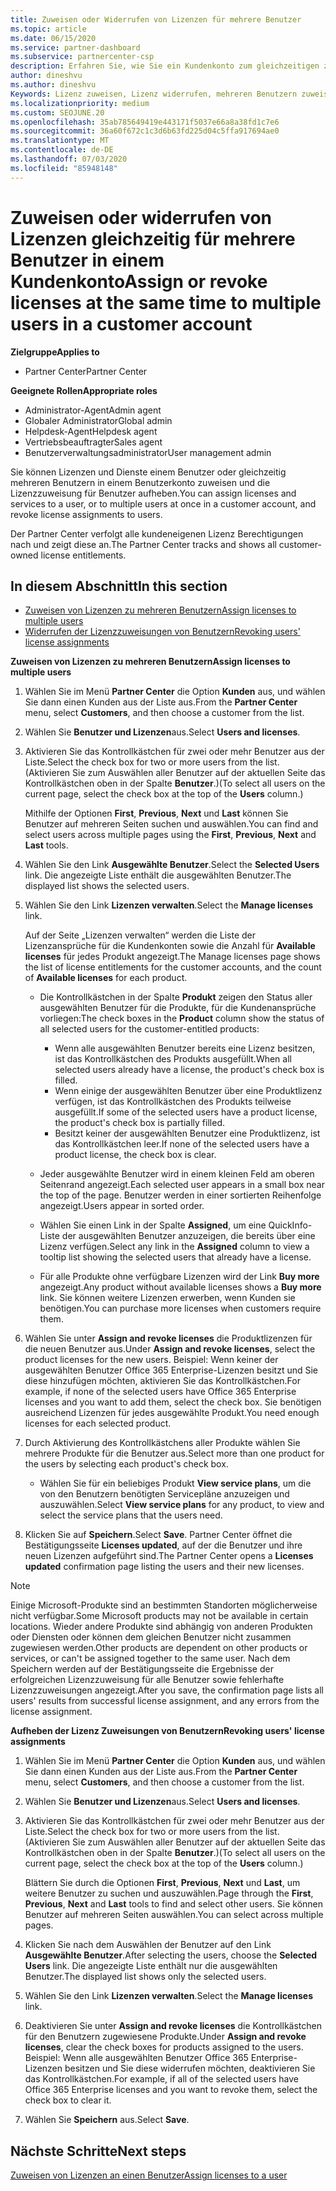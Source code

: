 ```yaml
---
title: Zuweisen oder Widerrufen von Lizenzen für mehrere Benutzer
ms.topic: article
ms.date: 06/15/2020
ms.service: partner-dashboard
ms.subservice: partnercenter-csp
description: Erfahren Sie, wie Sie ein Kundenkonto zum gleichzeitigen zuweisen oder widerrufen von Lizenzen und Diensten für einen oder mehrere Benutzer verwenden.
author: dineshvu
ms.author: dineshvu
Keywords: Lizenz zuweisen, Lizenz widerrufen, mehreren Benutzern zuweisen,
ms.localizationpriority: medium
ms.custom: SEOJUNE.20
ms.openlocfilehash: 35ab785649419e443171f5037e66a8a38fd1c7e6
ms.sourcegitcommit: 36a60f672c1c3d6b63fd225d04c5ffa917694ae0
ms.translationtype: MT
ms.contentlocale: de-DE
ms.lasthandoff: 07/03/2020
ms.locfileid: "85948148"
---
```

# <a name="assign-or-revoke-licenses-at-the-same-time-to-multiple-users-in-a-customer-account"></a><span data-ttu-id="bde46-104">Zuweisen oder widerrufen von Lizenzen gleichzeitig für mehrere Benutzer in einem Kundenkonto</span><span class="sxs-lookup"><span data-stu-id="bde46-104">Assign or revoke licenses at the same time to multiple users in a customer account</span></span>

<span data-ttu-id="bde46-105">**Zielgruppe**</span><span class="sxs-lookup"><span data-stu-id="bde46-105">**Applies to**</span></span>

- <span data-ttu-id="bde46-106">Partner Center</span><span class="sxs-lookup"><span data-stu-id="bde46-106">Partner Center</span></span>

<span data-ttu-id="bde46-107">**Geeignete Rollen**</span><span class="sxs-lookup"><span data-stu-id="bde46-107">**Appropriate roles**</span></span>

- <span data-ttu-id="bde46-108">Administrator-Agent</span><span class="sxs-lookup"><span data-stu-id="bde46-108">Admin agent</span></span>
- <span data-ttu-id="bde46-109">Globaler Administrator</span><span class="sxs-lookup"><span data-stu-id="bde46-109">Global admin</span></span>
- <span data-ttu-id="bde46-110">Helpdesk-Agent</span><span class="sxs-lookup"><span data-stu-id="bde46-110">Helpdesk agent</span></span>
- <span data-ttu-id="bde46-111">Vertriebsbeauftragter</span><span class="sxs-lookup"><span data-stu-id="bde46-111">Sales agent</span></span>
- <span data-ttu-id="bde46-112">Benutzerverwaltungsadministrator</span><span class="sxs-lookup"><span data-stu-id="bde46-112">User management admin</span></span>

<span data-ttu-id="bde46-113">Sie können Lizenzen und Dienste einem Benutzer oder gleichzeitig mehreren Benutzern in einem Benutzerkonto zuweisen und die Lizenzzuweisung für Benutzer aufheben.</span><span class="sxs-lookup"><span data-stu-id="bde46-113">You can assign licenses and services to a user, or to multiple users at once in a customer account, and revoke license assignments to users.</span></span>

<span data-ttu-id="bde46-114">Der Partner Center verfolgt alle kundeneigenen Lizenz Berechtigungen nach und zeigt diese an.</span><span class="sxs-lookup"><span data-stu-id="bde46-114">The Partner Center tracks and shows all customer-owned license entitlements.</span></span>

## <a name="in-this-section"></a><span data-ttu-id="bde46-115">In diesem Abschnitt</span><span class="sxs-lookup"><span data-stu-id="bde46-115">In this section</span></span>


- [<span data-ttu-id="bde46-116">Zuweisen von Lizenzen zu mehreren Benutzern</span><span class="sxs-lookup"><span data-stu-id="bde46-116">Assign licenses to multiple users</span></span>](#assign-licenses-to-groups)
- [<span data-ttu-id="bde46-117">Widerrufen der Lizenzzuweisungen von Benutzern</span><span class="sxs-lookup"><span data-stu-id="bde46-117">Revoking users' license assignments</span></span>](#revoking-licenses)

<a href="" id="assign-licenses-to-groups"></a>
<span data-ttu-id="bde46-118">**Zuweisen von Lizenzen zu mehreren Benutzern**</span><span class="sxs-lookup"><span data-stu-id="bde46-118">**Assign licenses to multiple users**</span></span>

1. <span data-ttu-id="bde46-119">Wählen Sie im Menü **Partner Center** die Option **Kunden** aus, und wählen Sie dann einen Kunden aus der Liste aus.</span><span class="sxs-lookup"><span data-stu-id="bde46-119">From the **Partner Center** menu, select **Customers**, and then choose a customer from the list.</span></span>

2. <span data-ttu-id="bde46-120">Wählen Sie **Benutzer und Lizenzen**aus.</span><span class="sxs-lookup"><span data-stu-id="bde46-120">Select **Users and licenses**.</span></span>

3. <span data-ttu-id="bde46-121">Aktivieren Sie das Kontrollkästchen für zwei oder mehr Benutzer aus der Liste.</span><span class="sxs-lookup"><span data-stu-id="bde46-121">Select the check box for two or more users from the list.</span></span> <span data-ttu-id="bde46-122">(Aktivieren Sie zum Auswählen aller Benutzer auf der aktuellen Seite das Kontrollkästchen oben in der Spalte **Benutzer**.)</span><span class="sxs-lookup"><span data-stu-id="bde46-122">(To select all users on the current page, select the check box at the top of the **Users** column.)</span></span>

    <span data-ttu-id="bde46-123">Mithilfe der Optionen **First**, **Previous**, **Next** und **Last** können Sie Benutzer auf mehreren Seiten suchen und auswählen.</span><span class="sxs-lookup"><span data-stu-id="bde46-123">You can find and select users across multiple pages using the **First**, **Previous**, **Next** and **Last** tools.</span></span>

4. <span data-ttu-id="bde46-124">Wählen Sie den Link **Ausgewählte Benutzer**.</span><span class="sxs-lookup"><span data-stu-id="bde46-124">Select the **Selected Users** link.</span></span> <span data-ttu-id="bde46-125">Die angezeigte Liste enthält die ausgewählten Benutzer.</span><span class="sxs-lookup"><span data-stu-id="bde46-125">The displayed list shows the selected users.</span></span>

5. <span data-ttu-id="bde46-126">Wählen Sie den Link **Lizenzen verwalten**.</span><span class="sxs-lookup"><span data-stu-id="bde46-126">Select the **Manage licenses** link.</span></span>

    <span data-ttu-id="bde46-127">Auf der Seite „Lizenzen verwalten“ werden die Liste der Lizenzansprüche für die Kundenkonten sowie die Anzahl für **Available licenses** für jedes Produkt angezeigt.</span><span class="sxs-lookup"><span data-stu-id="bde46-127">The Manage licenses page shows the list of license entitlements for the customer accounts, and the count of **Available licenses** for each product.</span></span>

    -   <span data-ttu-id="bde46-128">Die Kontrollkästchen in der Spalte **Produkt** zeigen den Status aller ausgewählten Benutzer für die Produkte, für die Kundenansprüche vorliegen:</span><span class="sxs-lookup"><span data-stu-id="bde46-128">The check boxes in the **Product** column show the status of all selected users for the customer-entitled products:</span></span>

        -   <span data-ttu-id="bde46-129">Wenn alle ausgewählten Benutzer bereits eine Lizenz besitzen, ist das Kontrollkästchen des Produkts ausgefüllt.</span><span class="sxs-lookup"><span data-stu-id="bde46-129">When all selected users already have a license, the product's check box is filled.</span></span>
        -   <span data-ttu-id="bde46-130">Wenn einige der ausgewählten Benutzer über eine Produktlizenz verfügen, ist das Kontrollkästchen des Produkts teilweise ausgefüllt.</span><span class="sxs-lookup"><span data-stu-id="bde46-130">If some of the selected users have a product license, the product's check box is partially filled.</span></span>
        -   <span data-ttu-id="bde46-131">Besitzt keiner der ausgewählten Benutzer eine Produktlizenz, ist das Kontrollkästchen leer.</span><span class="sxs-lookup"><span data-stu-id="bde46-131">If none of the selected users have a product license, the check box is clear.</span></span>
    -   <span data-ttu-id="bde46-132">Jeder ausgewählte Benutzer wird in einem kleinen Feld am oberen Seitenrand angezeigt.</span><span class="sxs-lookup"><span data-stu-id="bde46-132">Each selected user appears in a small box near the top of the page.</span></span> <span data-ttu-id="bde46-133">Benutzer werden in einer sortierten Reihenfolge angezeigt.</span><span class="sxs-lookup"><span data-stu-id="bde46-133">Users appear in sorted order.</span></span>

    -   <span data-ttu-id="bde46-134">Wählen Sie einen Link in der Spalte **Assigned**, um eine QuickInfo-Liste der ausgewählten Benutzer anzuzeigen, die bereits über eine Lizenz verfügen.</span><span class="sxs-lookup"><span data-stu-id="bde46-134">Select any link in the **Assigned** column to view a tooltip list showing the selected users that already have a license.</span></span>

    -   <span data-ttu-id="bde46-135">Für alle Produkte ohne verfügbare Lizenzen wird der Link **Buy more** angezeigt.</span><span class="sxs-lookup"><span data-stu-id="bde46-135">Any product without available licenses shows a **Buy more** link.</span></span> <span data-ttu-id="bde46-136">Sie können weitere Lizenzen erwerben, wenn Kunden sie benötigen.</span><span class="sxs-lookup"><span data-stu-id="bde46-136">You can purchase more licenses when customers require them.</span></span>

6.  <span data-ttu-id="bde46-137">Wählen Sie unter **Assign and revoke licenses** die Produktlizenzen für die neuen Benutzer aus.</span><span class="sxs-lookup"><span data-stu-id="bde46-137">Under **Assign and revoke licenses**, select the product licenses for the new users.</span></span> <span data-ttu-id="bde46-138">Beispiel: Wenn keiner der ausgewählten Benutzer Office 365 Enterprise-Lizenzen besitzt und Sie diese hinzufügen möchten, aktivieren Sie das Kontrollkästchen.</span><span class="sxs-lookup"><span data-stu-id="bde46-138">For example, if none of the selected users have Office 365 Enterprise licenses and you want to add them, select the check box.</span></span> <span data-ttu-id="bde46-139">Sie benötigen ausreichend Lizenzen für jedes ausgewählte Produkt.</span><span class="sxs-lookup"><span data-stu-id="bde46-139">You need enough licenses for each selected product.</span></span>

7. <span data-ttu-id="bde46-140">Durch Aktivierung des Kontrollkästchens aller Produkte wählen Sie mehrere Produkte für die Benutzer aus.</span><span class="sxs-lookup"><span data-stu-id="bde46-140">Select more than one product for the users by selecting each product's check box.</span></span>
    -   <span data-ttu-id="bde46-141">Wählen Sie für ein beliebiges Produkt **View service plans**, um die von den Benutzern benötigten Servicepläne anzuzeigen und auszuwählen.</span><span class="sxs-lookup"><span data-stu-id="bde46-141">Select **View service plans** for any product, to view and select the service plans that the users need.</span></span>

8. <span data-ttu-id="bde46-142">Klicken Sie auf **Speichern**.</span><span class="sxs-lookup"><span data-stu-id="bde46-142">Select **Save**.</span></span> <span data-ttu-id="bde46-143">Partner Center öffnet die Bestätigungsseite **Licenses updated**, auf der die Benutzer und ihre neuen Lizenzen aufgeführt sind.</span><span class="sxs-lookup"><span data-stu-id="bde46-143">The Partner Center opens a **Licenses updated** confirmation page listing the users and their new licenses.</span></span>

>[!NOTE]
><span data-ttu-id="bde46-144">Einige Microsoft-Produkte sind an bestimmten Standorten möglicherweise nicht verfügbar.</span><span class="sxs-lookup"><span data-stu-id="bde46-144">Some Microsoft products may not be available in certain locations.</span></span> <span data-ttu-id="bde46-145">Wieder andere Produkte sind abhängig von anderen Produkten oder Diensten oder können dem gleichen Benutzer nicht zusammen zugewiesen werden.</span><span class="sxs-lookup"><span data-stu-id="bde46-145">Other products are dependent on other products or services, or can't be assigned together to the same user.</span></span> <span data-ttu-id="bde46-146">Nach dem Speichern werden auf der Bestätigungsseite die Ergebnisse der erfolgreichen Lizenzzuweisung für alle Benutzer sowie fehlerhafte Lizenzzuweisungen angezeigt.</span><span class="sxs-lookup"><span data-stu-id="bde46-146">After you save, the confirmation page lists all users' results from successful license assignment, and any errors from the license assignment.</span></span>


<a href="" id="revoking-licenses"></a>
<span data-ttu-id="bde46-147">**Aufheben der Lizenz Zuweisungen von Benutzern**</span><span class="sxs-lookup"><span data-stu-id="bde46-147">**Revoking users' license assignments**</span></span>

1. <span data-ttu-id="bde46-148">Wählen Sie im Menü **Partner Center** die Option **Kunden** aus, und wählen Sie dann einen Kunden aus der Liste aus.</span><span class="sxs-lookup"><span data-stu-id="bde46-148">From the **Partner Center** menu, select **Customers**, and then choose a customer from the list.</span></span>

2. <span data-ttu-id="bde46-149">Wählen Sie **Benutzer und Lizenzen**aus.</span><span class="sxs-lookup"><span data-stu-id="bde46-149">Select **Users and licenses**.</span></span>

3. <span data-ttu-id="bde46-150">Aktivieren Sie das Kontrollkästchen für zwei oder mehr Benutzer aus der Liste.</span><span class="sxs-lookup"><span data-stu-id="bde46-150">Select the check box for two or more users from the list.</span></span> <span data-ttu-id="bde46-151">(Aktivieren Sie zum Auswählen aller Benutzer auf der aktuellen Seite das Kontrollkästchen oben in der Spalte **Benutzer**.)</span><span class="sxs-lookup"><span data-stu-id="bde46-151">(To select all users on the current page, select the check box at the top of the **Users** column.)</span></span>

    <span data-ttu-id="bde46-152">Blättern Sie durch die Optionen **First**, **Previous**, **Next** und **Last**, um weitere Benutzer zu suchen und auszuwählen.</span><span class="sxs-lookup"><span data-stu-id="bde46-152">Page through the **First**, **Previous**, **Next** and **Last** tools to find and select other users.</span></span> <span data-ttu-id="bde46-153">Sie können Benutzer auf mehreren Seiten auswählen.</span><span class="sxs-lookup"><span data-stu-id="bde46-153">You can select across multiple pages.</span></span>

4. <span data-ttu-id="bde46-154">Klicken Sie nach dem Auswählen der Benutzer auf den Link **Ausgewählte Benutzer**.</span><span class="sxs-lookup"><span data-stu-id="bde46-154">After selecting the users, choose the **Selected Users** link.</span></span> <span data-ttu-id="bde46-155">Die angezeigte Liste enthält nur die ausgewählten Benutzer.</span><span class="sxs-lookup"><span data-stu-id="bde46-155">The displayed list shows only the selected users.</span></span>

5. <span data-ttu-id="bde46-156">Wählen Sie den Link **Lizenzen verwalten**.</span><span class="sxs-lookup"><span data-stu-id="bde46-156">Select the **Manage licenses** link.</span></span>

6. <span data-ttu-id="bde46-157">Deaktivieren Sie unter **Assign and revoke licenses** die Kontrollkästchen für den Benutzern zugewiesene Produkte.</span><span class="sxs-lookup"><span data-stu-id="bde46-157">Under **Assign and revoke licenses**, clear the check boxes for products assigned to the users.</span></span> <span data-ttu-id="bde46-158">Beispiel: Wenn alle ausgewählten Benutzer Office 365 Enterprise-Lizenzen besitzen und Sie diese widerrufen möchten, deaktivieren Sie das Kontrollkästchen.</span><span class="sxs-lookup"><span data-stu-id="bde46-158">For example, if all of the selected users have Office 365 Enterprise licenses and you want to revoke them, select the check box to clear it.</span></span>

7. <span data-ttu-id="bde46-159">Wählen Sie **Speichern** aus.</span><span class="sxs-lookup"><span data-stu-id="bde46-159">Select **Save**.</span></span>

## <a name="next-steps"></a><span data-ttu-id="bde46-160">Nächste Schritte</span><span class="sxs-lookup"><span data-stu-id="bde46-160">Next steps</span></span>

[<span data-ttu-id="bde46-161">Zuweisen von Lizenzen an einen Benutzer</span><span class="sxs-lookup"><span data-stu-id="bde46-161">Assign licenses to a user</span></span>](assign-licenses-to-users.md)